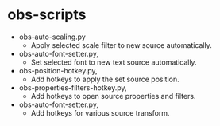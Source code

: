 # obs-scripts
- obs-auto-scaling.py
  - Apply selected scale filter to new source automatically.
- obs-auto-font-setter.py,
  - Set selected font to new text source automatically.
- obs-position-hotkey.py,
  - Add hotkeys to apply the set source position.
- obs-properties-filters-hotkey.py,
  - Add hotkeys to open source properties and filters.
- obs-auto-font-setter.py,
  - Add hotkeys for various source transform.
